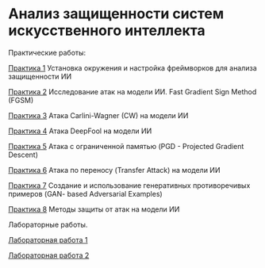 # Анализ защищенности систем искусственного интеллекта

Практические работы:

[Практика 1](https://github.com/AntonOcheredko/AZSII/tree/main/Pr1/) Установка окружения и настройка фреймворков для анализа защищенности ИИ

[Практика 2](https://github.com/AntonOcheredko/AZSII/tree/main/Pr2/) Исследование атак на модели ИИ. Fast Gradient Sign Method (FGSM)

[Практика 3](https://github.com/AntonOcheredko/AZSII/tree/main/Pr3/) Атака Carlini-Wagner (CW) на модели ИИ

[Практика 4](https://github.com/AntonOcheredko/AZSII/tree/main/Pr4/) Атака DeepFool на модели ИИ

[Практика 5](https://github.com/AntonOcheredko/AZSII/tree/main/Pr5/) Атака с ограниченной памятью (PGD - Projected Gradient Descent)

[Практика 6](https://github.com/AntonOcheredko/AZSII/tree/main/Pr6/) Атака по переносу (Transfer Attack) на модели ИИ

[Практика 7](https://github.com/AntonOcheredko/AZSII/tree/main/Pr7/) Создание и использование генеративных противоречивых примеров (GAN- based Adversarial Examples)

[Практика 8](https://github.com/AntonOcheredko/AZSII/tree/main/Pr8/) Методы защиты от атак на модели ИИ

Лабораторные работы.

[Лабораторная работа 1](https://github.com/AntonOcheredko/AZSII/tree/main/Lab1) 

[Лабораторная работа 2](https://github.com/AntonOcheredko/AZSII/tree/main/Lab2) 
